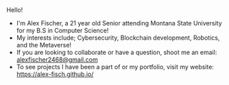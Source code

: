 Hello!
- I'm Alex Fischer, a 21 year old Senior attending Montana State University for my B.S in Computer Science!
- My interests include; Cybersecurity, Blockchain development, Robotics, and the Metaverse!
- If you are looking to collaborate or have a question, shoot me an email: alexfischer2468@gmail.com
- To see projects I have been a part of or my portfolio, visit my website: https://alex-fisch.github.io/
